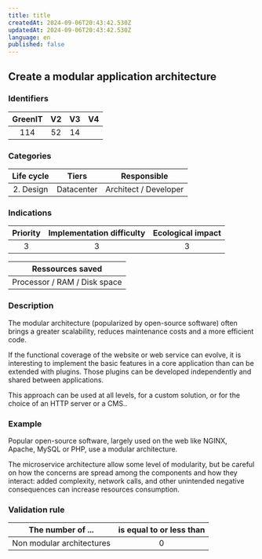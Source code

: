 ```yaml
---
title: title
createdAt: 2024-09-06T20:43:42.530Z
updatedAt: 2024-09-06T20:43:42.530Z
language: en
published: false
---
```

## Create a modular application architecture

### Identifiers

| GreenIT | V2  | V3  | V4  |
|:-------:|:---:|:---:|:---:|
|   114   | 52  | 14  |     |

### Categories

| Life cycle |   Tiers    |      Responsible      |
|:----------:|:----------:|:---------------------:|
| 2. Design  | Datacenter | Architect / Developer |

### Indications

| Priority | Implementation difficulty | Ecological impact |
|:--------:|:-------------------------:|:-----------------:|
|    3     |             3             |         3         |

|       Ressources saved       |
|:----------------------------:|
| Processor / RAM / Disk space |

### Description

The modular architecture (popularized by open-source software) often brings a greater scalability, reduces maintenance costs and a more efficient code.

If the functional coverage of the website or web service can evolve, it is interesting to implement the basic features in a core application than can be extended with plugins. Those plugins can be developed independently and shared between applications.

This approach can be used at all levels, for a custom solution, or for the choice of an HTTP server or a CMS..


### Example

Popular open-source software, largely used on the web like NGINX, Apache, MySQL or PHP, use a modular architecture.

The microservice architecture allow some level of modularity, but be careful on how the concerns are spread among the 
components and how they interact: added complexity, network calls, and other unintended negative consequences can 
increase resources consumption.

### Validation rule

| The number of ...         | is equal to or less than |  
|---------------------------|:------------------------:|
| Non modular architectures |             0            |

